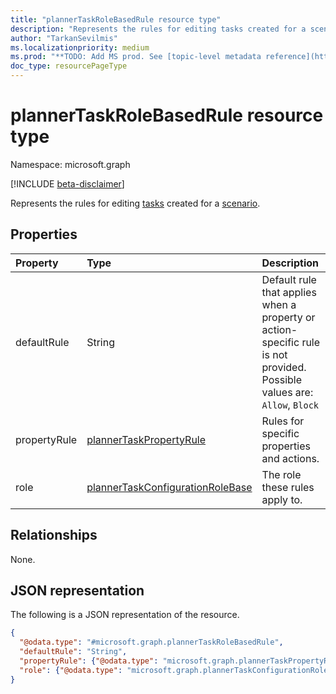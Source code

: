 ```yaml
---
title: "plannerTaskRoleBasedRule resource type"
description: "Represents the rules for editing tasks created for a scenario."
author: "TarkanSevilmis"
ms.localizationpriority: medium
ms.prod: "**TODO: Add MS prod. See [topic-level metadata reference](https://aka.ms/msgo?pagePath=Document-APIs/Guidelines/Metadata)**"
doc_type: resourcePageType
---
```


# plannerTaskRoleBasedRule resource type

Namespace: microsoft.graph

[!INCLUDE [beta-disclaimer](../../includes/beta-disclaimer.md)]

Represents the rules for editing [tasks](../resources/businessscenariotask.md) created for a [scenario](../resources/businessscenario.md).

## Properties

|Property|Type|Description|
|:---|:---|:---|
|defaultRule|String|Default rule that applies when a property or action-specific rule is not provided. Possible values are: `Allow`, `Block`|
|propertyRule|[plannerTaskPropertyRule](../resources/plannertaskpropertyrule.md)|Rules for specific properties and actions.|
|role|[plannerTaskConfigurationRoleBase](../resources/plannertaskconfigurationrolebase.md)|The role these rules apply to.|

## Relationships

None.

## JSON representation

The following is a JSON representation of the resource.
<!-- {
  "blockType": "resource",
  "@odata.type": "microsoft.graph.plannerTaskRoleBasedRule"
}
-->
``` json
{
  "@odata.type": "#microsoft.graph.plannerTaskRoleBasedRule",
  "defaultRule": "String",
  "propertyRule": {"@odata.type": "microsoft.graph.plannerTaskPropertyRule"},
  "role": {"@odata.type": "microsoft.graph.plannerTaskConfigurationRoleBase"}
}
```
